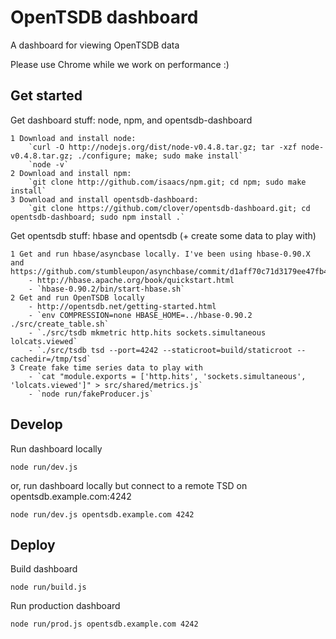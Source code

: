 OpenTSDB dashboard
==================

A dashboard for viewing OpenTSDB data

Please use Chrome while we work on performance :)

Get started
-------
Get dashboard stuff: node, npm, and opentsdb-dashboard

	1 Download and install node:
		`curl -O http://nodejs.org/dist/node-v0.4.8.tar.gz; tar -xzf node-v0.4.8.tar.gz; ./configure; make; sudo make install`
		`node -v`
	2 Download and install npm:
		`git clone http://github.com/isaacs/npm.git; cd npm; sudo make install`
	3 Download and install opentsdb-dashboard:
		`git clone https://github.com/clover/opentsdb-dashboard.git; cd opentsdb-dashboard; sudo npm install .`

Get opentsdb stuff: hbase and opentsdb (+ create some data to play with)

	1 Get and run hbase/asyncbase locally. I've been using hbase-0.90.X and https://github.com/stumbleupon/asynchbase/commit/d1aff70c71d3179ee47fb474fb75555c28ea741f
		- http://hbase.apache.org/book/quickstart.html
		- `hbase-0.90.2/bin/start-hbase.sh`
	2 Get and run OpenTSDB locally
		- http://opentsdb.net/getting-started.html
		- `env COMPRESSION=none HBASE_HOME=../hbase-0.90.2 ./src/create_table.sh`
		- `./src/tsdb mkmetric http.hits sockets.simultaneous lolcats.viewed`
		- `./src/tsdb tsd --port=4242 --staticroot=build/staticroot --cachedir=/tmp/tsd`
	3 Create fake time series data to play with
		- `cat "module.exports = ['http.hits', 'sockets.simultaneous', 'lolcats.viewed']" > src/shared/metrics.js`
		- `node run/fakeProducer.js`

Develop
-------

Run dashboard locally

	node run/dev.js

or, run dashboard locally but connect to a remote TSD on opentsdb.example.com:4242

	node run/dev.js opentsdb.example.com 4242

Deploy
------
Build dashboard

	node run/build.js

Run production dashboard

	node run/prod.js opentsdb.example.com 4242
